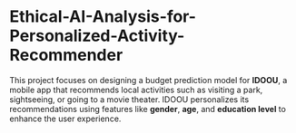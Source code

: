 # Ethical-AI-Analysis-for-Personalized-Activity-Recommender
This project focuses on designing a budget prediction model for **IDOOU**, a mobile app that recommends local activities such as visiting a park, sightseeing, or going to a movie theater. IDOOU personalizes its recommendations using features like **gender**, **age**, and **education level** to enhance the user experience.
